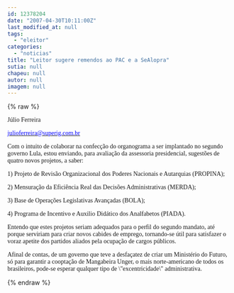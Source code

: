 ```yaml
---
id: 12378204
date: "2007-04-30T10:11:00Z"
last_modified_at: null
tags:
  - "eleitor"
categories:
  - "noticias"
title: "Leitor sugere remendos ao PAC e a SeAlopra"
sutia: null
chapeu: null
autor: null
imagem: null
---
```

{% raw %}
<p><P><FONT face=Verdana>Júlio Ferreira </FONT></P></p>
<p><P><A href=\"https://jc3.uol.com.br/src/compose.php?send_to=julioferreira%40superig.com.br\"><U><FONT color=#0000ff><FONT face=Verdana>julioferreira@superig.com.br</FONT></U></FONT></A><FONT face=Verdana> </FONT></P></p>
<p><P><FONT face=Verdana>Com o intuito de colaborar na confecção do organograma a ser implantado no segundo governo Lula, estou enviando, para avaliação da assessoria presidencial, sugestões de quatro novos projetos, a saber: </FONT></P></p>
<p><P><FONT face=Verdana>1) Projeto de Revisão Organizacional dos Poderes Nacionais e Autarquias (PROPINA); </FONT></P></p>
<p><P><FONT face=Verdana>2) Mensuração da Eficiência Real das Decisões Administrativas (MERDA); </FONT></P></p>
<p><P><FONT face=Verdana>3) Base de Operações Legislativas Avançadas (BOLA); </FONT></P></p>
<p><P><FONT face=Verdana>4) Programa de Incentivo e Auxilio Didático dos Analfabetos (PIADA). </FONT></P></p>
<p><P><FONT face=Verdana>Entendo que estes projetos seriam adequados para o perfil do segundo mandato, até porque serviriam para criar novos cabides de emprego, tornando-se útil para satisfazer o voraz apetite dos partidos aliados pela ocupação de cargos públicos. </FONT></P></p>
<p><P><FONT face=Verdana>Afinal de contas, de um governo que teve a desfaçatez de criar um Ministério do Futuro, só para garantir a cooptação de Mangabeira Unger, o mais norte-americano de todos os brasileiros, pode-se esperar qualquer tipo de \"excentricidade\" administrativa. </FONT></P> </p>
{% endraw %}
